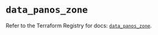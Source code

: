 # `data_panos_zone`

Refer to the Terraform Registry for docs: [`data_panos_zone`](https://registry.terraform.io/providers/paloaltonetworks/panos/2.0.5/docs/data-sources/zone).
